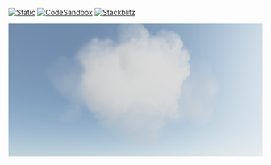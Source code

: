 [![Static](https://img.shields.io/badge/demo-%23646CFF.svg?logo=html5&logoColor=white)](https://pmndrs.github.io/examples/clouds)
[![CodeSandbox](https://img.shields.io/badge/codesandbox-040404?logo=codesandbox&logoColor=DBDBDB)](https://codesandbox.io/s/github/pmndrs/examples/tree/main/demos/clouds)
[![Stackblitz](https://img.shields.io/badge/stackblitz-fff?logo=Stackblitz&logoColor=1389FD)](https://stackblitz.com/github/pmndrs/examples/tree/main/demos/clouds)

![](thumbnail.png)
